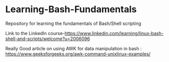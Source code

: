 # Learning-Bash-Fundamentals
Repository for learning the fundamentals of Bash/Shell scripting

Link to the LinkedIn course-https://www.linkedin.com/learning/linux-bash-shell-and-scripts/welcome?u=2006096


Really Good article on using AWK for data manipulation in bash : https://www.geeksforgeeks.org/awk-command-unixlinux-examples/
